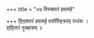 +++
title = "०७ विभक्तारं हवामहे"

+++
वि॒भ॒क्तारं॑ हवामहे॒ वसो॑श्चि॒त्रस्य॒ राध॑सः ।  
स॒वि॒तारं॑ नृ॒चक्ष॑सम् ॥